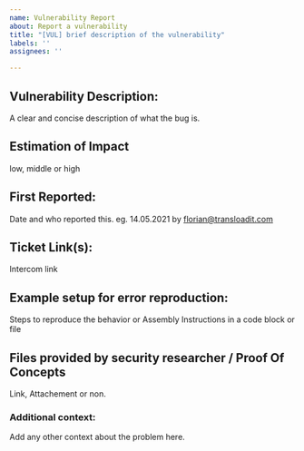 ```yaml
---
name: Vulnerability Report
about: Report a vulnerability
title: "[VUL] brief description of the vulnerability"
labels: ''
assignees: ''

---
```


## Vulnerability Description:
A clear and concise description of what the bug is.

## Estimation of Impact
low, middle or high

## First Reported:
Date and who reported this. eg. 14.05.2021 by florian@transloadit.com

## Ticket Link(s):
Intercom link

## Example setup for error reproduction:
Steps to reproduce the behavior or Assembly Instructions in a code block or file

## Files provided by security researcher / Proof Of Concepts
Link, Attachement or non.

### Additional context:
Add any other context about the problem here.
